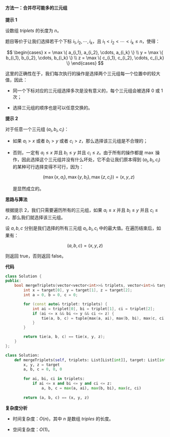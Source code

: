 #### 方法一：合并尽可能多的三元组

**提示 $1$**

设数组 $\textit{triplets}$ 的长度为 $n$。

题目等价于让我们选择若干个下标 $i_1, i_2, \cdots, i_k$，且 $i_1 < i_2 < \cdots < i_k \leq n$，使得：

$$
\begin{cases}
x = \max \{ a_{i_1}, a_{i_2}, \cdots, a_{i_k} \} \\
y = \max \{ b_{i_1}, b_{i_2}, \cdots, b_{i_k} \} \\
z = \max \{ c_{i_1}, c_{i_2}, \cdots, c_{i_k} \}
\end{cases}
$$

这里的正确性在于，我们每次执行的操作是选择两个三元组每一个位置中的较大值，因此：

- 同一个下标对应的三元组选择多次是没有意义的，每个三元组会被选择 $0$ 或 $1$ 次；

- 选择三元组的顺序也是可以任意交换的。

**提示 $2$**

对于任意一个三元组 $(a_i, b_i, c_i)$：

- 如果 $a_i > x$ 或者 $b_i > y$ 或者 $c_i > z$，那么选择该三元组是不合理的；
- 否则，一定有 $a_i \leq x$ 并且 $b_i \leq y$ 并且 $c_i \leq z$。由于所有的操作都是 $\max$ 操作，因此选择这个三元组并没有什么坏处，它不会让我们原本得到 $(a_i, b_i, c_i)$ 的某种可行选择变得不可行，因为：

    $$
    \big( \max\{x, a_i\}, \max\{y, b_i\}, \max\{z, c_i\} \big) = (x, y, z)
    $$

    是显然成立的。

**思路与算法**

根据提示 $2$，我们只需要遍历所有的三元组，如果 $a_i \leq x$ 并且 $b_i \leq y$ 并且 $c_i \leq z$，那么我们就选择该三元组。

设 $a, b, c$ 分别是我们选择的所有三元组 $a_i, b_i, c_i$ 中的最大值。在遍历结束后，如果有：

$$
(a, b, c) = (x, y, z)
$$

则返回 $\text{true}$，否则返回 $\text{false}$。

**代码**

```C++ [sol1-C++]
class Solution {
public:
    bool mergeTriplets(vector<vector<int>>& triplets, vector<int>& target) {
        int x = target[0], y = target[1], z = target[2];
        int a = 0, b = 0, c = 0;

        for (const auto& triplet: triplets) {
            int ai = triplet[0], bi = triplet[1], ci = triplet[2];
            if (ai <= x && bi <= y && ci <= z) {
                tie(a, b, c) = tuple{max(a, ai), max(b, bi), max(c, ci)};
            }
        }

        return tie(a, b, c) == tie(x, y, z);
    }
};
```

```Python [sol1-Python3]
class Solution:
    def mergeTriplets(self, triplets: List[List[int]], target: List[int]) -> bool:
        x, y, z = target
        a, b, c = 0, 0, 0
        
        for ai, bi, ci in triplets:
            if ai <= x and bi <= y and ci <= z:
                a, b, c = max(a, ai), max(b, bi), max(c, ci)
        
        return (a, b, c) == (x, y, z)
```

**复杂度分析**

- 时间复杂度：$O(n)$，其中 $n$ 是数组 $\textit{triples}$ 的长度。

- 空间复杂度：$O(1)$。
